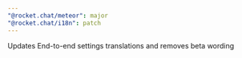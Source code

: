```yaml
---
"@rocket.chat/meteor": major
"@rocket.chat/i18n": patch
---
```


Updates End-to-end settings translations and removes beta wording
